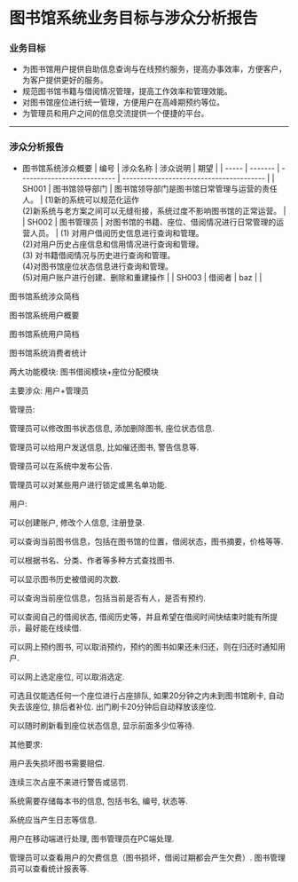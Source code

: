 # 图书馆系统业务目标与涉众分析报告

### 业务目标
* 为图书馆用户提供自助信息查询与在线预约服务，提高办事效率，方便客户，为客户提供更好的服务。
* 规范图书馆书籍与借阅情况管理，提高工作效率和管理效能。
* 对图书馆座位进行统一管理，方便用户在高峰期预约等位。
* 为管理员和用户之间的信息交流提供一个便捷的平台。

----
### 涉众分析报告
* 图书馆系统涉众概要
  | 编号    | 涉众名称    | 涉众说明                        | 期望                                       |
  | ----- | ------- | --------------------------- | ---------------------------------------- |
  | SH001 | 图书馆领导部门 | 图书馆领导部门是图书馆日常管理与运营的责任人。     | (1)新的系统可以规范化运作<br>(2)新系统与老方案之间可以无缝衔接，系统过度不影响图书馆的正常运营。 |
  | SH002 | 图书管理员   | 对图书馆的书籍、座位、借阅情况进行日常管理的运营人员。 | (1) 对用户借阅历史信息进行查询和管理。<br>(2)对用户历史占座信息和信用情况进行查询和管理。<br>(3) 对书籍借阅情况与历史进行查询和管理。<br>(4)对图书馆座位状态信息进行查询和管理。<br>(5)对用户账户进行创建、删除和重建操作 |
  | SH003 | 借阅者     | baz                         |                                          |

图书馆系统涉众简档

图书馆系统用户概要

图书馆系统用户简档

图书馆系统消费者统计






两大功能模块: 图书借阅模块+座位分配模块

主要涉众: 用户+管理员

管理员:


管理员可以修改图书状态信息, 添加删除图书, 座位状态信息.

管理员可以给用户发送信息, 比如催还图书, 警告信息等.

管理员可以在系统中发布公告.

管理员可以对某些用户进行锁定或黑名单功能.



用户:

可以创建账户, 修改个人信息, 注册登录.

可以查询当前图书信息，包括在图书馆的位置，借阅状态，图书摘要，价格等等.

可以根据书名、分类、作者等多种方式查找图书.

可以显示图书历史被借阅的次数.

可以查询当前座位信息，包括当前是否有人，是否有预约.

可以查阅自己的借阅状态, 借阅历史等，并且希望在借阅时间快结束时能有所提示，最好能在线续借.

可以网上预约图书, 可以取消预约，预约的图书如果还未归还，则在归还时通知用户.

可以网上选定座位, 可以取消选定.

可选且仅能选任何一个座位进行占座排队, 如果20分钟之内未到图书馆刷卡, 自动失去该座位, 排后者补位. 出门刷卡20分钟后自动释放该座位.

可以随时刷新看到座位状态信息, 显示前面多少位等待.

其他要求:

用户丢失损坏图书需要赔偿.

连续三次占座不来进行警告或惩罚.

系统需要存储每本书的信息, 包括书名, 编号, 状态等.

系统应当产生日志等信息.

用户在移动端进行处理, 图书管理员在PC端处理.


管理员可以查看用户的欠费信息（图书损坏，借阅过期都会产生欠费）.
图书管理员可以查看统计报表等.